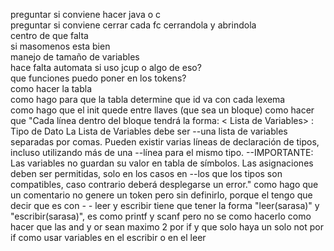 preguntar si conviene hacer java o c <br/>
preguntar si conviene cerrar cada fc cerrandola y abrindola <br/>
centro de que falta <br/>
si masomenos esta bien <br/>
manejo de tamaño de variables <br/>
hace falta automata si uso jcup o algo de eso? <br/>
que funciones puedo poner en los tokens? <br/>
como hacer la tabla <br/>
como hago para que la tabla determine que id va con cada lexema <br/>
como hago que el init quede entre llaves (que sea un bloque)
como hacer que "Cada línea dentro del bloque tendrá la forma: < Lista de Variables> : Tipo de Dato La Lista de Variables debe ser   --una lista de variables separadas por comas. Pueden existir varias líneas de declaración de tipos, incluso utilizando más de una --línea para el mismo tipo.
--IMPORTANTE: Las variables no guardan su valor en tabla de símbolos. Las asignaciones deben ser permitidas, solo en los casos en --los que los tipos son compatibles, caso contrario deberá desplegarse un error."
como hago que un comentario no genere un token pero sin definirlo, porque el tengo que decir que es con *- -*
leer y escribir tiene que tener la forma "leer(sarasa)" y "escribir(sarasa)", es como printf y scanf pero no se como hacerlo
como hacer que las and y or sean maximo 2 por if y que solo haya un solo not por if
como usar variables en el escribir o en el leer
